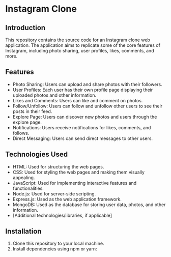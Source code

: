# Instagram Clone

## Introduction
This repository contains the source code for an Instagram clone web application. The application aims to replicate some of the core features of Instagram, including photo sharing, user profiles, likes, comments, and more.

## Features
- Photo Sharing: Users can upload and share photos with their followers.
- User Profiles: Each user has their own profile page displaying their uploaded photos and other information.
- Likes and Comments: Users can like and comment on photos.
- Follow/Unfollow: Users can follow and unfollow other users to see their posts in their feed.
- Explore Page: Users can discover new photos and users through the explore page.
- Notifications: Users receive notifications for likes, comments, and follows.
- Direct Messaging: Users can send direct messages to other users.

## Technologies Used
- HTML: Used for structuring the web pages.
- CSS: Used for styling the web pages and making them visually appealing.
- JavaScript: Used for implementing interactive features and functionalities.
- Node.js: Used for server-side scripting.
- Express.js: Used as the web application framework.
- MongoDB: Used as the database for storing user data, photos, and other information.
- [Additional technologies/libraries, if applicable]

## Installation
1. Clone this repository to your local machine.
2. Install dependencies using npm or yarn:

